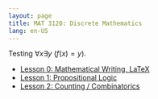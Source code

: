 ```yaml
---
layout: page
title: MAT 3120: Discrete Mathematics
lang: en-US
---
```


Testing $\forall x \exists y \: (f(x) = y)$.

* [Lesson 0: Mathematical Writing, LaTeX](lesson0.html)
* [Lesson 1: Propositional Logic](lesson1.html)
* [Lesson 2: Counting / Combinatorics](lesson2.html)
